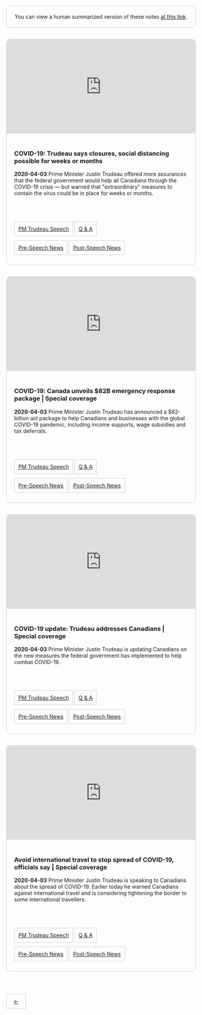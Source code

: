 <div style="border: 1px solid #ccc; padding: 20px; text-align: center; margin-bottom: 30px; border-radius: 10px;">
You can view a human summarized version of these notes <a href="https://www.notion.so/jnadeau/Covid-19-Canadian-PM-Trudeau-Summaries-9055578ceba94368a732b68904eae78f">at this link</a>.
</div>

<div style='border: 1px solid #ccc; margin-bottom: 30px; border-radius: 10px;'>
<iframe src="https://www.youtube.com/embed/0k8vvTTy5UA"
allow="accelerometer; autoplay; encrypted-media; gyroscope; picture-in-picture" allowfullscreen=""
style="width: 100%; border-top-left-radius: 10px; border-top-right-radius: 10px;" width="" height="250" frameborder="0"></iframe>
<br>

<div style='padding: 20px'>
<h3>COVID-19: Trudeau says closures, social distancing possible for weeks or months</h3>
<strong>2020-04-03</strong>
Prime Minister Justin Trudeau offered more assurances that the federal government would help all Canadians through the COVID-19 crisis — but warned that "extraordinary" measures to contain the virus could be in place for weeks or months.

<br><br>
<div style='display: inline; padding: 10px; border: 1px solid #ccc; line-height: 50px;'><a href='./2020-04-03/0k8vvTTy5UA/trudeau'>PM Trudeau Speech</a></div>
<div style='display: inline; padding: 10px; border: 1px solid #ccc; line-height: 50px;'><a href='./2020-04-03/0k8vvTTy5UA/q_a'>Q & A</a></div>
<br>
<div style='display: inline; padding: 10px; border: 1px solid #ccc; line-height: 50px;'><a href='./2020-04-03/0k8vvTTy5UA/pre_news'>Pre-Speech News</a></div>
<div style='display: inline; padding: 10px; border: 1px solid #ccc; line-height: 50px;'><a href='./2020-04-03/0k8vvTTy5UA/post_news'>Post-Speech News</a></div>

</div></div>
<div style='border: 1px solid #ccc; margin-bottom: 30px; border-radius: 10px;'>
<iframe src="https://www.youtube.com/embed/AOCvtq_WVzo"
allow="accelerometer; autoplay; encrypted-media; gyroscope; picture-in-picture" allowfullscreen=""
style="width: 100%; border-top-left-radius: 10px; border-top-right-radius: 10px;" width="" height="250" frameborder="0"></iframe>
<br>

<div style='padding: 20px'>
<h3>COVID-19: Canada unveils $82B emergency response package | Special coverage</h3>
<strong>2020-04-03</strong>
Prime Minister Justin Trudeau has announced a $82-billion aid package to help Canadians and businesses with the global COVID-19 pandemic, including income supports, wage subsidies and tax deferrals.

<br><br>
<div style='display: inline; padding: 10px; border: 1px solid #ccc; line-height: 50px;'><a href='./2020-04-03/AOCvtq_WVzo/trudeau'>PM Trudeau Speech</a></div>
<div style='display: inline; padding: 10px; border: 1px solid #ccc; line-height: 50px;'><a href='./2020-04-03/AOCvtq_WVzo/q_a'>Q & A</a></div>
<br>
<div style='display: inline; padding: 10px; border: 1px solid #ccc; line-height: 50px;'><a href='./2020-04-03/AOCvtq_WVzo/pre_news'>Pre-Speech News</a></div>
<div style='display: inline; padding: 10px; border: 1px solid #ccc; line-height: 50px;'><a href='./2020-04-03/AOCvtq_WVzo/post_news'>Post-Speech News</a></div>

</div></div>
<div style='border: 1px solid #ccc; margin-bottom: 30px; border-radius: 10px;'>
<iframe src="https://www.youtube.com/embed/fuO4NB3AjzU"
allow="accelerometer; autoplay; encrypted-media; gyroscope; picture-in-picture" allowfullscreen=""
style="width: 100%; border-top-left-radius: 10px; border-top-right-radius: 10px;" width="" height="250" frameborder="0"></iframe>
<br>

<div style='padding: 20px'>
<h3>COVID-19 update: Trudeau addresses Canadians | Special coverage</h3>
<strong>2020-04-03</strong>
Prime Minister Justin Trudeau is updating Canadians on the new measures the federal government has implemented to help combat COVID-19.

<br><br>
<div style='display: inline; padding: 10px; border: 1px solid #ccc; line-height: 50px;'><a href='./2020-04-03/fuO4NB3AjzU/trudeau'>PM Trudeau Speech</a></div>
<div style='display: inline; padding: 10px; border: 1px solid #ccc; line-height: 50px;'><a href='./2020-04-03/fuO4NB3AjzU/q_a'>Q & A</a></div>
<br>
<div style='display: inline; padding: 10px; border: 1px solid #ccc; line-height: 50px;'><a href='./2020-04-03/fuO4NB3AjzU/pre_news'>Pre-Speech News</a></div>
<div style='display: inline; padding: 10px; border: 1px solid #ccc; line-height: 50px;'><a href='./2020-04-03/fuO4NB3AjzU/post_news'>Post-Speech News</a></div>

</div></div>
<div style='border: 1px solid #ccc; margin-bottom: 30px; border-radius: 10px;'>
<iframe src="https://www.youtube.com/embed/JVMZC952AwE"
allow="accelerometer; autoplay; encrypted-media; gyroscope; picture-in-picture" allowfullscreen=""
style="width: 100%; border-top-left-radius: 10px; border-top-right-radius: 10px;" width="" height="250" frameborder="0"></iframe>
<br>

<div style='padding: 20px'>
<h3>Avoid international travel to stop spread of COVID-19, officials say | Special coverage</h3>
<strong>2020-04-03</strong>
Prime Minister Justin Trudeau is speaking to Canadians about the spread of COVID-19. Earlier today he warned Canadians against international travel and is considering tightening the border to some international travellers.

<br><br>
<div style='display: inline; padding: 10px; border: 1px solid #ccc; line-height: 50px;'><a href='./2020-04-03/JVMZC952AwE/trudeau'>PM Trudeau Speech</a></div>
<div style='display: inline; padding: 10px; border: 1px solid #ccc; line-height: 50px;'><a href='./2020-04-03/JVMZC952AwE/q_a'>Q & A</a></div>
<br>
<div style='display: inline; padding: 10px; border: 1px solid #ccc; line-height: 50px;'><a href='./2020-04-03/JVMZC952AwE/pre_news'>Pre-Speech News</a></div>
<div style='display: inline; padding: 10px; border: 1px solid #ccc; line-height: 50px;'><a href='./2020-04-03/JVMZC952AwE/post_news'>Post-Speech News</a></div>

</div></div>

<div style='border: 1px solid #ccc; display: inline-block; padding: 0; margin-top: 30px;'>
  <a style='display: inline-block; padding: 10px 0; width: 50px; text-align: center; ' href='./PAGE_3'>←</a>
</div>